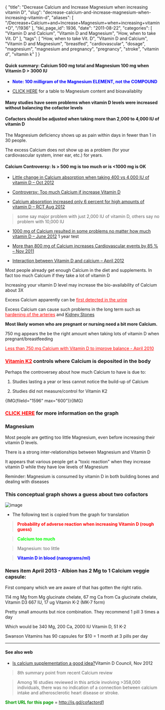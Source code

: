{
    "title": "Decrease Calcium and Increase Magnesium when increasing vitamin D",
    "slug": "decrease-calcium-and-increase-magnesium-when-increasing-vitamin-d",
    "aliases": [
        "/Decrease+Calcium+and+Increase+Magnesium+when+increasing+vitamin+D",
        "/1936"
    ],
    "tiki_page_id": 1936,
    "date": "2011-08-22",
    "categories": [
        "Vitamin D and Calcium",
        "Vitamin D and Magnesium",
        "How, when to take Vit. D"
    ],
    "tags": [
        "How, when to take Vit. D",
        "Vitamin D and Calcium",
        "Vitamin D and Magnesium",
        "breastfed",
        "cardiovascular",
        "dosage",
        "magnesium",
        "magnesium and pregnancy",
        "pregnancy",
        "stroke",
        "vitamin d",
        "vitamin k"
    ]
}


#### Quick summary: Calcium 500 mg total and Magnesium 100 mg when Vitamin D > 3000 IU

*  **<span style="color:#00F;">Note: 100 milligram of the Magnesium ELEMENT, not the COMPOUND</span>** 

* [CLICK HERE](http://www.longecity.org/forum/topic/16932-bioavailability-elemental-of-magnesium-types/) for a table to Magnesium content and bioavailablity 

#### Many studies have seem problems when vitamin D levels were increased without balancing the cofactor levels

#### Cofactors should be adjusted when taking more than 2,000 to 4,000 IU of vitamin D

The Magnesium deficiency shows up as pain within days in fewer than 1 in 30 people. 

The excess Calcium does not show up as a problem (for your cardiovascular system, inner ear, etc.) for years. 

#### Calcium Controversy: Is > 500 mg is too much or is  <1000 mg is OK

* [Little change in Calcium absorption when taking 400 vs 4,000 IU of vitamin D – Oct 2012](/posts/little-change-in-calcium-absorption-when-taking-400-vs-4000-iu-of-vitamin-d)

* [Controversy: Too much Calcium if increase Vitamin D](/posts/controversy-too-much-calcium-if-increase-vitamin-d)

* [Calcium absorption increased only 6 percent for high amounts of vitamin D – RCT Aug 2012](/posts/calcium-absorption-increased-only-6-percent-for-high-amounts-of-vitamin-d-rct)

> some say major problem with just 2,000 IU of vitamin D, others say no problem with 10,000 IU

* [1000 mg of Calcium resulted in some problems no matter how much vitamin D – June 2012](/posts/1000-mg-of-calcium-resulted-in-some-problems-no-matter-how-much-vitamin-d) 1 year test

* [More than 800 mg of Calcium increases Cardiovascular events by 85 % – Nov 2011](/posts/more-than-800-mg-of-calcium-increases-cardiovascular-events-by-85-percent)

* [Interaction between Vitamin D and calcium – April 2012](/posts/interaction-between-vitamin-d-and-calcium)

Most people already get enough Calcium in the diet and supplements. In fact too much Calcium if they take a lot of vitamin D

Increasing your vitamin D level may increase the bio-availability of Calcium about 3X

Excess Calcium apparently can be <a href="/posts/first-detected-in-the-urine" style="color: red; text-decoration: underline;" title="This link has an unknown page_id: 1686">first detected in the urine</a>

Excess Calcium can cause such problems in the long term such as <a href="/posts/hardening-of-the-arteries" style="color: red; text-decoration: underline;" title="This link has an unknown page_id: 1725">hardening of the arteries</a> and [Kidney Stones](%20[https://www.VitaminDWiki.com/tiki-browse_categories.php?parentId=81&sort_mode=created_desc) 

 **Most likely women who are pregnant or nursing need a bit more Calcium.**  

750 mg appears the be the right amount when taking lots of vitamin D when pregnant/breastfeeding

<a href="/posts/less-than-750-mg-calcium-with-vitamin-d-to-improve-balance" style="color: red; text-decoration: underline;" title="This link has an unknown page_id: 171">Less than 750 mg Calcium with Vitamin D to improve balance - April 2010</a>

### <a href="/posts/vitamin-k2" style="color: red; text-decoration: underline;" title="This link has an unknown page_id: 765">Vitamin K2</a>  controls where Calcium is deposited in the body

Perhaps the controversey about how much Calcium to have is due to:

1. Studies lasting a year or less cannot notice the build-up of Calcium

1. Studies did not measure/control for Vitamin K2

{IMG(fileId="1596" max="600")}{IMG}

### <a href="/posts/click-here" style="color: red; text-decoration: underline;" title="This link has an unknown page_id: 1193">CLICK HERE</a> for more information on the graph

### Magnesium

Most people are getting too little Magnesium, even before increasing their vitamin D levels.

There is a strong inter-relationships between Magnesium and Vitamin D

It appears that various people get a "toxic reaction" when they increase vitamin D while they have low levels of Magnesium

Reminder: Magnesium is consumed by vitamin D in both building bones and dealing with diseases

### This conceptual graph shows a guess about two cofactors

<img src="/attachments/d3.mock.jpg" alt="image">

* The following text is copied from the graph for translation

>  **<span style="color:#F00;">Probability of adverse reaction when increasing Vitamin D (rough guess)</span>** 

>  **<span style="color:#0F0;">Calcium too much</span>** 

> Magnesium: too little

>  **<span style="color:#00F;">Vitamin D in blood (nanograms/ml)</span>** 

### News item April 2013 - Albion has 2 Mg to 1 Calcium veggie capsule:

First company which we are aware of that has gotten the right ratio.

114 mg Mg from Mg glucinate chelate, 67 mg Ca from Ca glucinate chelate, Vitamin D3 667 IU, 17 ug Vitamin K-2 (MK-7 form)

Pretty small amounts but nice combination. They recommend 1 pill 3 times a day

Which would be 340 Mg, 200 Ca, 2000 IU Vitamin D, 51 K-2

Swanson Vitamins has 90 capsules for $10  = 1 month at 3 pills per day

---

#### See also web

* [Is calcium supplementation a good idea?](http://blog.vitamindcouncil.org/2012/11/27/is-calcium-supplementation-a-good-idea/)Vitamin D Council, Nov 2012

> 8th summary point from recent Calcium review

> Among 16 studies reviewed in this article involving >358,000 individuals, there was no indication of a connection between calcium intake and atherosclerotic heart disease or stroke.

 **<span style="color:#090;">Short URL for this page</span>**  = http://is.gd/cofactord1